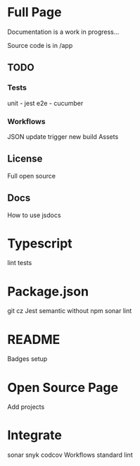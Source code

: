 # Full Page

Documentation is a work in progress...

Source code is in /app

## TODO

### Tests

unit - jest
e2e - cucumber

### Workflows

JSON update trigger new build
Assets

## License
Full open source

## Docs
How to use
jsdocs

# Typescript
lint
tests

# Package.json
git cz
Jest
semantic without npm
sonar
lint

# README
Badges
setup

# Open Source Page
Add projects

# Integrate
sonar
snyk
codcov
Workflows
standard lint

